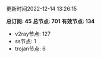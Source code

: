 更新时间2022-12-14 13:26:15

**总订阅: 45**
**总节点: 701**
**有效节点: 134**
- v2ray节点: 127
- ss节点: 1
- trojan节点: 6
